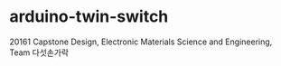 # arduino-twin-switch

20161 Capstone Design, Electronic Materials Science and Engineering, Team 다섯손가락
